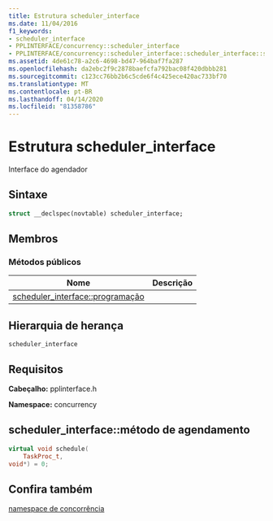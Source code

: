 ```yaml
---
title: Estrutura scheduler_interface
ms.date: 11/04/2016
f1_keywords:
- scheduler_interface
- PPLINTERFACE/concurrency::scheduler_interface
- PPLINTERFACE/concurrency::scheduler_interface::scheduler_interface::schedule
ms.assetid: 4de61c78-a2c6-4698-bd47-964baf7fa287
ms.openlocfilehash: da2ebc2f9c2878baefcfa792bac08f420dbbb281
ms.sourcegitcommit: c123cc76bb2b6c5cde6f4c425ece420ac733bf70
ms.translationtype: MT
ms.contentlocale: pt-BR
ms.lasthandoff: 04/14/2020
ms.locfileid: "81358786"
---
```

# <a name="scheduler_interface-structure"></a>Estrutura scheduler_interface

Interface do agendador

## <a name="syntax"></a>Sintaxe

```cpp
struct __declspec(novtable) scheduler_interface;
```

## <a name="members"></a>Membros

### <a name="public-methods"></a>Métodos públicos

|Nome|Descrição|
|----------|-----------------|
|[scheduler_interface::programação](#schedule)||

## <a name="inheritance-hierarchy"></a>Hierarquia de herança

`scheduler_interface`

## <a name="requirements"></a>Requisitos

**Cabeçalho:** pplinterface.h

**Namespace:** concurrency

## <a name="scheduler_interfaceschedule-method"></a><a name="schedule"></a>scheduler_interface::método de agendamento

```cpp
virtual void schedule(
    TaskProc_t,
void*) = 0;
```

## <a name="see-also"></a>Confira também

[namespace de concorrência](concurrency-namespace.md)
